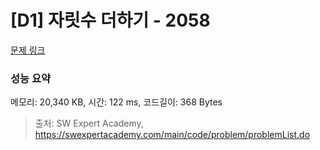 # [D1] 자릿수 더하기 - 2058 

[문제 링크](https://swexpertacademy.com/main/code/problem/problemDetail.do?contestProbId=AV5QPRjqA10DFAUq) 

### 성능 요약

메모리: 20,340 KB, 시간: 122 ms, 코드길이: 368 Bytes



> 출처: SW Expert Academy, https://swexpertacademy.com/main/code/problem/problemList.do